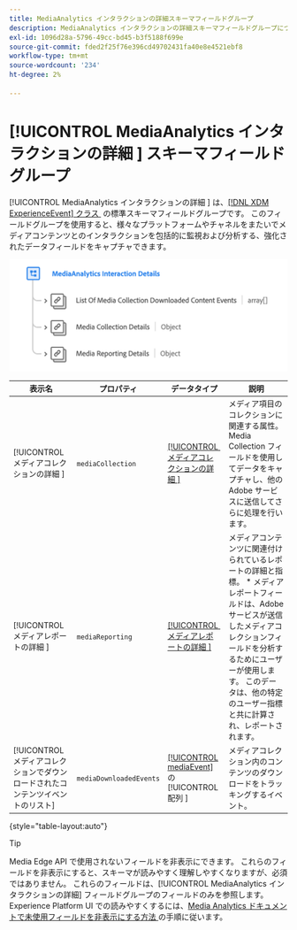 ```yaml
---
title: MediaAnalytics インタラクションの詳細スキーマフィールドグループ
description: MediaAnalytics インタラクションの詳細スキーマフィールドグループについて説明します。
exl-id: 1096d28a-5796-49cc-bd45-b3f5188f699e
source-git-commit: fded2f25f76e396cd49702431fa40e8e4521ebf8
workflow-type: tm+mt
source-wordcount: '234'
ht-degree: 2%

---
```


# [!UICONTROL MediaAnalytics インタラクションの詳細 &#x200B;] スキーマフィールドグループ

[!UICONTROL MediaAnalytics インタラクションの詳細 &#x200B;] は、[[!DNL XDM ExperienceEvent]  クラス &#x200B;](../../classes/experienceevent.md) の標準スキーマフィールドグループです。 このフィールドグループを使用すると、様々なプラットフォームやチャネルをまたいでメディアコンテンツとのインタラクションを包括的に監視および分析する、強化されたデータフィールドをキャプチャできます。

![MediaAnalytics インタラクションの詳細 [!UICONTROL &#x200B; スキーマフィールドグループ &#x200B;] スキーマ図 &#x200B;](../../images/field-groups/mediaanalytics-interaction.png)

| 表示名 | プロパティ | データタイプ | 説明 |
|---| --- | --- | --- |
| [!UICONTROL &#x200B; メディアコレクションの詳細 &#x200B;] | `mediaCollection` | [[!UICONTROL &#x200B; メディアコレクションの詳細 &#x200B;]](../../data-types/media-collection-details.md) | メディア項目のコレクションに関連する属性。 Media Collection フィールドを使用してデータをキャプチャし、他のAdobe サービスに送信してさらに処理を行います。 |
| [!UICONTROL &#x200B; メディアレポートの詳細 &#x200B;] | `mediaReporting` | [[!UICONTROL &#x200B; メディアレポートの詳細 &#x200B;]](../../data-types/media-reporting-details.md) | メディアコンテンツに関連付けられているレポートの詳細と指標。 * メディアレポートフィールドは、Adobe サービスが送信したメディアコレクションフィールドを分析するためにユーザーが使用します。 このデータは、他の特定のユーザー指標と共に計算され、レポートされます。 |
| [!UICONTROL &#x200B; メディアコレクションでダウンロードされたコンテンツイベントのリスト &#x200B;] | `mediaDownloadedEvents` | [[!UICONTROL mediaEvent]](../../data-types/media-event-information.md) の [!UICONTROL &#x200B; 配列 &#x200B;] | メディアコレクション内のコンテンツのダウンロードをトラッキングするイベント。 |

{style="table-layout:auto"}

>[!TIP]
>
>Media Edge API で使用されないフィールドを非表示にできます。 これらのフィールドを非表示にすると、スキーマが読みやすく理解しやすくなりますが、必須ではありません。 これらのフィールドは、[!UICONTROL MediaAnalytics インタラクションの詳細 &#x200B;] フィールドグループのフィールドのみを参照します。 Experience Platform UI での読みやすくするには、[Media Analytics ドキュメントで未使用フィールドを非表示にする方法 &#x200B;](https://experienceleague.adobe.com/docs/media-analytics/using/implementation/edge-recommended/media-edge-sdk/implementation-edge.html?lang=ja#set-up-the-schema-in-adobe-experience-platform) の手順に従います。

<!-- 
>[!NOTE]
>
>Schemas contain fields that are not used in every context or situation. They provide a potential blueprint to map an object. Schemas displayed for the Media Edge API Collection or Reporting data types only portray the relevant fields. You can manually select and deselect the fields that you want to use if you intend to use a schema for the Media Edge API interaction. You can find instructions on [hiding unnecessary fields](https://experienceleague.adobe.com/docs/media-analytics/using/implementation/edge-recommended/media-edge-sdk/implementation-edge.html?lang=ja#set-up-the-schema-in-adobe-experience-platform) in the guide to install Media Analytics with Experience Platform Edge.
 -->

